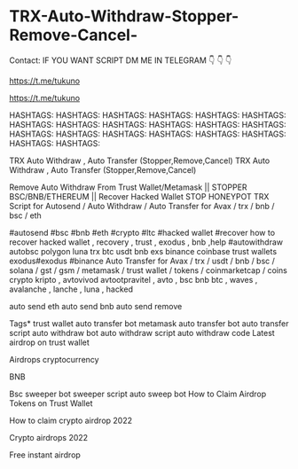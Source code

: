 # TRX-Auto-Withdraw-Stopper-Remove-Cancel-
Contact: IF YOU WANT SCRIPT DM ME IN TELEGRAM 👇 👇 👇

https://t.me/tukuno

https://t.me/tukuno

HASHTAGS: HASHTAGS: HASHTAGS: HASHTAGS:
HASHTAGS: HASHTAGS: HASHTAGS: HASHTAGS:
HASHTAGS: HASHTAGS: HASHTAGS: HASHTAGS:
HASHTAGS: HASHTAGS: HASHTAGS: HASHTAGS:
HASHTAGS: HASHTAGS: HASHTAGS: HASHTAGS:



TRX Auto Withdraw , Auto Transfer (Stopper,Remove,Cancel) 
TRX Auto Withdraw , Auto Transfer (Stopper,Remove,Cancel) 






Remove Auto Withdraw From Trust Wallet/Metamask || STOPPER BSC/BNB/ETHEREUM || Recover Hacked Wallet STOP HONEYPOT TRX Script for Autosend / Auto Withdraw / Auto Transfer for Avax / trx / bnb / bsc / eth

#autosend #bsc #bnb #eth #crypto #ltc #hacked wallet #recover how to recover hacked wallet , recovery , trust , exodus , bnb ,help #autowithdraw autobsc polygon luna trx btc usdt bnb exs binance coinbase trust wallets exodus#exodus #binance Auto Transfer for Avax / trx / usdt / bnb / bsc / solana / gst / gsm / metamask / trust wallet / tokens / coinmarketcap / coins crypto kripto , avtovivod avtootpravitel , avto , bsc bnb btc , waves , avalanche , lanche , luna , hacked

auto send eth auto send bnb auto send remove

Tags* trust wallet auto transfer bot metamask auto transfer bot auto transfer script auto withdraw bot auto withdraw script auto withdraw code Latest airdrop on trust wallet

Airdrops cryptocurrency

BNB

Bsc sweeper bot sweeper script auto sweep bot How to Claim Airdrop Tokens on Trust Wallet

How to claim crypto airdrop 2022

Crypto airdrops 2022

Free instant airdrop
